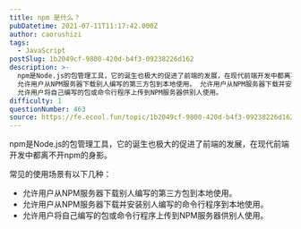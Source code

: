 ```yaml
---
title: npm 是什么？
pubDatetime: 2021-07-11T11:17:42.000Z
author: caorushizi
tags:
  - JavaScript
postSlug: 1b2049cf-9800-420d-b4f3-09238226d162
description: >-
  npm是Node.js的包管理工具，它的诞生也极大的促进了前端的发展，在现代前端开发中都离不开npm的身影。 常见的使用场景有以下几种：
  允许用户从NPM服务器下载别人编写的第三方包到本地使用。 允许用户从NPM服务器下载并安装别人编写的命令行程序到本地使用。
  允许用户将自己编写的包或命令行程序上传到NPM服务器供别人使用。
difficulty: 1
questionNumber: 463
source: https://fe.ecool.fun/topic/1b2049cf-9800-420d-b4f3-09238226d162
---
```


npm是Node.js的包管理工具，它的诞生也极大的促进了前端的发展，在现代前端开发中都离不开npm的身影。

常见的使用场景有以下几种：

- 允许用户从NPM服务器下载别人编写的第三方包到本地使用。
- 允许用户从NPM服务器下载并安装别人编写的命令行程序到本地使用。
- 允许用户将自己编写的包或命令行程序上传到NPM服务器供别人使用。
